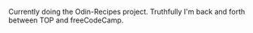 Currently doing the Odin-Recipes project. Truthfully I'm back and forth between TOP and freeCodeCamp.

